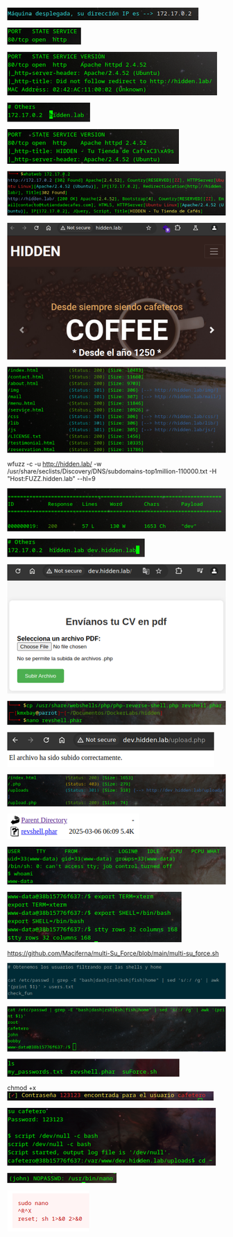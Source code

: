 ![](images/images-hidden/Pasted%20image%2020250305233819.png)

![](images/images-hidden/Pasted%20image%2020250305233905.png)

![](images/images-hidden/Pasted%20image%2020250305234028.png)

![](images/images-hidden/Pasted%20image%2020250305234153.png)

![](images/images-hidden/Pasted%20image%2020250305234238.png)

![](images/images-hidden/Pasted%20image%2020250305234451.png)


![](images/images-hidden/Pasted%20image%2020250305234331.png)

![](images/images-hidden/Pasted%20image%2020250306000301.png)

wfuzz -c -u http://hidden.lab/ -w /usr/share/seclists/Discovery/DNS/subdomains-top1million-110000.txt -H "Host:FUZZ.hidden.lab" --hl=9

![](images/images-hidden/Pasted%20image%2020250306000231.png)

![](images/images-hidden/Pasted%20image%2020250306000511.png)

![](images/images-hidden/Pasted%20image%2020250306000552.png)

![](images/images-hidden/Pasted%20image%2020250306001529.png)

![](images/images-hidden/Pasted%20image%2020250306001014.png)

![](images/images-hidden/Pasted%20image%2020250306001242.png)

![](images/images-hidden/Pasted%20image%2020250306001307.png)

![](images/images-hidden/Pasted%20image%2020250306001350.png)

![](images/images-hidden/Pasted%20image%2020250306002900.png)

https://github.com/Maciferna/multi-Su_Force/blob/main/multi-su_force.sh

![](images/images-hidden/Pasted%20image%2020250306003643.png)

![](images/images-hidden/Pasted%20image%2020250306003704.png)

![](images/images-hidden/Pasted%20image%2020250306004142.png)

chmod +x
![](images/images-hidden/Pasted%20image%2020250306004348.png)

![](images/images-hidden/Pasted%20image%2020250306004454.png)

![](images/images-hidden/Pasted%20image%2020250306004509.png)

![](images/images-hidden/Pasted%20image%2020250306004820.png)


